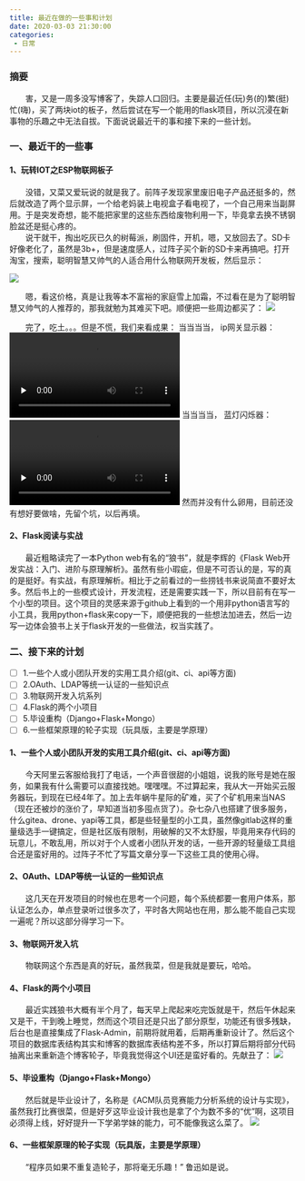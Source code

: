 ```yaml
---
title: 最近在做的一些事和计划
date: 2020-03-03 21:30:00
categories: 
 - 日常
---
```


### 摘要

&ensp;&ensp;&ensp;&ensp;害，又是一周多没写博客了，失踪人口回归。主要是最近任(玩)务(的)繁(挺)忙(嗨)，买了两块iot的板子，然后尝试在写一个能用的flask项目，所以沉浸在新事物的乐趣之中无法自拔。下面说说最近干的事和接下来的一些计划。

<!-- more -->

### 一、最近干的一些事

#### 1、玩转IOT之ESP物联网板子

&ensp;&ensp;&ensp;&ensp;没错，又菜又爱玩说的就是我了。前阵子发现家里废旧电子产品还挺多的，然后就改造了两个显示屏，一个给老妈装上电视盒子看电视了，一个自己用来当副屏用。于是突发奇想，能不能把家里的这些东西给废物利用一下，毕竟拿去换不锈钢脸盆还是挺心疼的。  
&ensp;&ensp;&ensp;&ensp;说干就干，掏出吃灰已久的树莓派，刷固件，开机，嗯，又放回去了。SD卡好像老化了，虽然是3b+，但是速度感人，过阵子买个新的SD卡来再搞吧。打开淘宝，搜索，聪明智慧又帅气的人适合用什么物联网开发板，然后显示：  

![](/resources/images/2020-03-03/20200303202529.png)

&ensp;&ensp;&ensp;&ensp;嗯，看这价格，真是让我等本不富裕的家庭雪上加霜，不过看在是为了聪明智慧又帅气的人推荐的，那我就勉为其难买下吧。顺便把一些周边都买了： 
![](/resources/images/2020-03-03/20200303202957.png)

&ensp;&ensp;&ensp;&ensp;完了，吃土。。。但是不慌，我们来看成果： 
当当当当， ip网关显示器： 
<video id="video" controls="" preload="none">
    <source id="mp4" src="/resources/videos/2020-03-03/iot1.MP4" type="video/mp4">
</video>
当当当当， 蓝灯闪烁器： 
<video id="video" controls="" preload="none">
    <source id="mp4" src="/resources/videos/2020-03-03/iot2.MP4" type="video/mp4">
</video>
然而并没有什么卵用，目前还没有想好要做啥，先留个坑，以后再填。

#### 2、Flask阅读与实战
&ensp;&ensp;&ensp;&ensp;最近粗略读完了一本Python web有名的“狼书”，就是李辉的《Flask Web开发实战：入门、进阶与原理解析》。虽然有些小瑕疵，但是不可否认的是，写的真的是挺好。有实战，有原理解析。相比于之前看过的一些捞钱书来说简直不要好太多。然后书上的一些模式设计，开发流程，还是需要实践一下，所以目前有在写一个小型的项目。这个项目的灵感来源于github上看到的一个用非python语言写的小工具，我用python+flask来copy一下，顺便把我的一些想法加进去，然后一边写一边体会狼书上关于flask开发的一些做法，权当实践了。

### 二、接下来的计划

- [ ] 1.一些个人或小团队开发的实用工具介绍(git、ci、api等方面)
- [ ] 2.OAuth、LDAP等统一认证的一些知识点
- [ ] 3.物联网开发入坑系列
- [ ] 4.Flask的两个小项目
- [ ] 5.毕设重构（Django+Flask+Mongo）
- [ ] 6.一些框架原理的轮子实现（玩具版，主要是学原理）

#### 1、一些个人或小团队开发的实用工具介绍(git、ci、api等方面)

&ensp;&ensp;&ensp;&ensp;今天阿里云客服给我打了电话，一个声音很甜的小姐姐，说我的账号是她在服务，如果我有什么需要可以直接找她。嘿嘿嘿。不过算起来，我从大一开始买云服务器玩，到现在已经4年了。加上去年蜗牛星际的矿难，买了个矿机用来当NAS（现在还被炒的涨价了，早知道当初多囤点货了）。杂七杂八也搭建了很多服务，什么gitea、drone、yapi等工具，都是些轻量型的小工具，虽然像gitlab这样的重量级选手一键搞定，但是社区版有限制，用破解的又不太舒服，毕竟用来存代码的玩意儿，不敢乱用，所以对于个人或者小团队开发的话，一些开源的轻量级工具组合还是蛮好用的。过阵子不忙了写篇文章分享一下这些工具的使用心得。

#### 2、OAuth、LDAP等统一认证的一些知识点

&ensp;&ensp;&ensp;&ensp;这几天在开发项目的时候也在思考一个问题，每个系统都要一套用户体系，那认证怎么办，单点登录听过很多次了，平时各大网站也在用，那么能不能自己实现一遍呢？所以这部分得学习一下。

#### 3、物联网开发入坑

&ensp;&ensp;&ensp;&ensp;物联网这个东西是真的好玩，虽然我菜，但是我就是要玩，哈哈。

#### 4、Flask的两个小项目

&ensp;&ensp;&ensp;&ensp;最近实践狼书大概有半个月了，每天早上爬起来吃完饭就是干，然后午休起来又是干，干到晚上睡觉，然而这个项目还是只出了部分原型，功能还有很多残缺，后台也是直接集成了Flask-Admin，前期将就用着，后期再重新设计了。然后这个项目的数据库表结构其实和博客的数据库表结构差不多，所以打算后期将部分代码抽离出来重新造个博客轮子，毕竟我觉得这个UI还是蛮好看的。先献丑了：
![](/resources/images/2020-03-03/20200303210908.png)

#### 5、毕设重构（Django+Flask+Mongo）

&ensp;&ensp;&ensp;&ensp;然后就是毕业设计了，名称是《ACM队员竞赛能力分析系统的设计与实现》，虽然我打比赛很菜，但是好歹这毕业设计我也是拿了个为数不多的“优”啊，这项目必须得上线，好好提升一下学弟学妹的能力，可不能像我这么菜了。
![](/resources/images/2020-03-03/20190323233835.png)


#### 6、一些框架原理的轮子实现（玩具版，主要是学原理）

&ensp;&ensp;&ensp;&ensp;“程序员如果不重复造轮子，那将毫无乐趣！” 鲁迅如是说。
